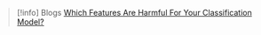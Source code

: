 


> [!info] Blogs
> [Which Features Are Harmful For Your Classification Model?](https://towardsdatascience.com/which-features-are-harmful-for-your-classification-model-6227859a44a6)
>
